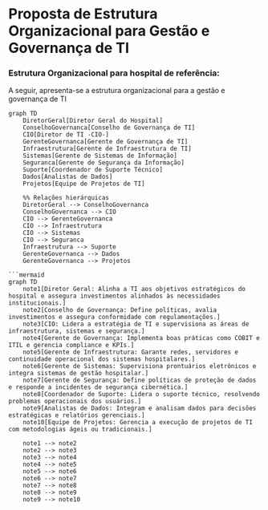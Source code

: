 # Proposta de Estrutura Organizacional para Gestão e Governança de TI

### Estrutura Organizacional para hospital de referência:

A seguir, apresenta-se a estrutura organizacional para a gestão e governança de TI 

```mermaid
graph TD
    DiretorGeral[Diretor Geral do Hospital]
    ConselhoGovernanca[Conselho de Governança de TI]
    CIO[Diretor de TI -CIO-]
    GerenteGovernanca[Gerente de Governança de TI]
    Infraestrutura[Gerente de Infraestrutura de TI]
    Sistemas[Gerente de Sistemas de Informação]
    Seguranca[Gerente de Segurança da Informação]
    Suporte[Coordenador de Suporte Técnico]
    Dados[Analistas de Dados]
    Projetos[Equipe de Projetos de TI]

    %% Relações hierárquicas
    DiretorGeral --> ConselhoGovernanca
    ConselhoGovernanca --> CIO
    CIO --> GerenteGovernanca
    CIO --> Infraestrutura
    CIO --> Sistemas
    CIO --> Seguranca
    Infraestrutura --> Suporte
    GerenteGovernanca --> Dados
    GerenteGovernanca --> Projetos

```mermaid
graph TD
    note1[Diretor Geral: Alinha a TI aos objetivos estratégicos do hospital e assegura investimentos alinhados às necessidades institucionais.]
    note2[Conselho de Governança: Define políticas, avalia investimentos e assegura conformidade com regulamentações.]
    note3[CIO: Lidera a estratégia de TI e supervisiona as áreas de infraestrutura, sistemas e segurança.]
    note4[Gerente de Governança: Implementa boas práticas como COBIT e ITIL e gerencia compliance e KPIs.]
    note5[Gerente de Infraestrutura: Garante redes, servidores e continuidade operacional dos sistemas hospitalares.]
    note6[Gerente de Sistemas: Supervisiona prontuários eletrônicos e integra sistemas de gestão hospitalar.]
    note7[Gerente de Segurança: Define políticas de proteção de dados e responde a incidentes de segurança cibernética.]
    note8[Coordenador de Suporte: Lidera o suporte técnico, resolvendo problemas operacionais dos usuários.]
    note9[Analistas de Dados: Integram e analisam dados para decisões estratégicas e relatórios gerenciais.]
    note10[Equipe de Projetos: Gerencia a execução de projetos de TI com metodologias ágeis ou tradicionais.]

    note1 --> note2
    note2 --> note3
    note3 --> note4
    note4 --> note5
    note5 --> note6
    note6 --> note7
    note7 --> note8
    note8 --> note9
    note9 --> note10
